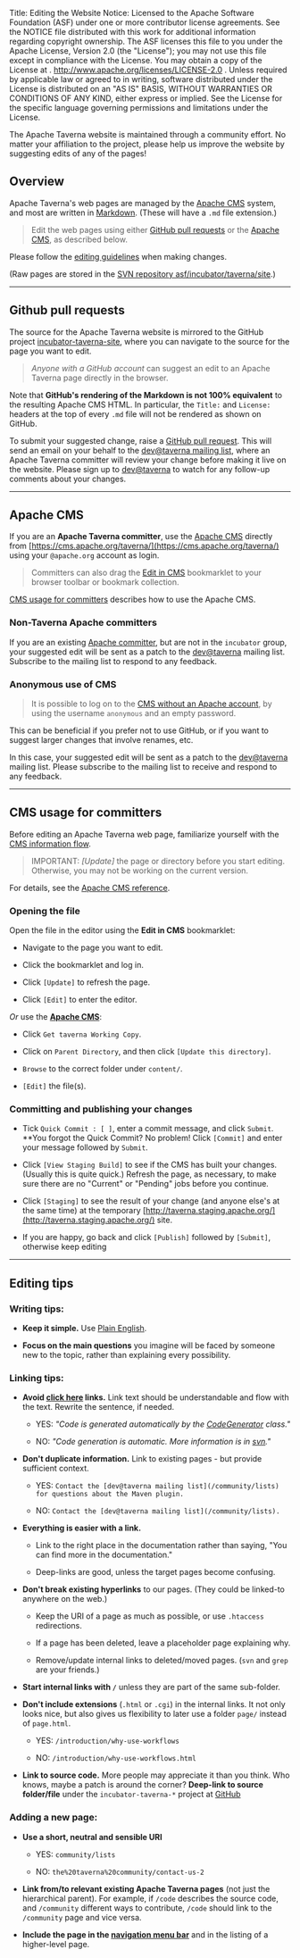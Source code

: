 Title:     Editing the Website
Notice:    Licensed to the Apache Software Foundation (ASF) under one
           or more contributor license agreements.  See the NOTICE file
           distributed with this work for additional information
           regarding copyright ownership.  The ASF licenses this file
           to you under the Apache License, Version 2.0 (the
           "License"); you may not use this file except in compliance
           with the License.  You may obtain a copy of the License at
           .
             http://www.apache.org/licenses/LICENSE-2.0
           .
           Unless required by applicable law or agreed to in writing,
           software distributed under the License is distributed on an
           "AS IS" BASIS, WITHOUT WARRANTIES OR CONDITIONS OF ANY
           KIND, either express or implied.  See the License for the
           specific language governing permissions and limitations
           under the License.

The Apache Taverna website is maintained through a community effort.
No matter your affiliation to the project, please help us improve the website by
suggesting edits of any of the pages!


## Overview

Apache Taverna's web pages are managed by the [Apache CMS](http://www.apache.org/dev/cmsref.html) system, and most are written in [Markdown](https://www.apache.org/dev/cmsref.html#markdown). (These will have a `.md` file extension.)

>Edit the web pages using either
<a href="#github">GitHub pull requests</a>
or the <a href="#apache-cms">Apache CMS</a>, as described below.

Please follow the <a href="#editing-tips">editing guidelines</a> when making changes.

(Raw pages are stored in the <a href="http://svn.apache.org/repos/asf/incubator/taverna/site/">SVN repository asf/incubator/taverna/site</a>.)


-----
<a name=github></a>
## Github pull requests

The source for the Apache Taverna website is mirrored to the GitHub project
[incubator-taverna-site](https://github.com/apache/incubator-taverna-site/tree/trunk/content),
where you can navigate to the source for the page you want to edit.

>*Anyone with a GitHub account*
can suggest an edit to an Apache Taverna page directly in the browser.

Note that **GitHub's rendering of the Markdown is not 100% equivalent** to the resulting Apache CMS HTML.  In particular, the `Title:` and `License:` headers at the top
of every `.md` file will not be rendered as shown on GitHub.

To submit your suggested change, raise a
[GitHub pull request](https://github.com/apache/incubator-taverna-site/pulls).
This will send an email on your behalf to the
[dev@taverna mailing list](/community/lists#devtaverna), where
an Apache Taverna committer will review your change before making it live
on the website.
Please sign up to [dev@taverna](/community/lists#devtaverna)
to watch for any follow-up comments about your changes.


-----
<a name=apache-cms></a>
## Apache CMS

If you are an **Apache Taverna committer**, use the
[Apache CMS](http://www.apache.org/dev/cmsref.html) directly from
[https://cms.apache.org/taverna/](https://cms.apache.org/taverna/) using your `@apache.org` account as login.

>Committers can also drag the
<a href="javascript:void(location.href='https://cms.apache.org/redirect?uri='+escape(location.href))">Edit in CMS</a>
 bookmarklet to your browser toolbar or bookmark collection.

<a href="#cms-for-committers">CMS usage for committers</a> describes how to use the Apache CMS.

### Non-Taverna Apache committers

If you are an existing
[Apache committer](https://people.apache.org/phonebook.html?unix=committers),
but are not in the `incubator` group,  your suggested edit will be sent as a patch to the
[dev@taverna](/community/lists#devtaverna) mailing list.
Subscribe to the mailing list to respond to any feedback.


### Anonymous use of CMS

>It is possible to log on to the
[CMS without an Apache account](http://www.apache.org/dev/cmsref.html#faq),
by using the username `anonymous` and an empty password.

This can be beneficial if you
prefer not to use GitHub, or if you want to suggest larger changes that
involve renames, etc.

In this case, your suggested edit will be sent as a patch to the
[dev@taverna](/community/lists#devtaverna) mailing list. Please subscribe to the mailing list to receive and respond to any feedback.


-----
<a name=cms-for-committers></a>
## CMS usage for committers

Before editing an Apache Taverna web page, familiarize yourself with the [CMS information flow](http://www.apache.org/dev/cmsref.html#flow).

>IMPORTANT: *[Update]* the page or directory before you start editing. Otherwise, you may not be working on the current version.

For details, see the [Apache CMS reference](http://www.apache.org/dev/cmsref.html).

### Opening the file
Open the file in the editor using the **Edit in CMS** bookmarklet:

 * Navigate to the page you want to edit.

 * Click the bookmarklet and log in.

 * Click `[Update]` to refresh the page.

 * Click `[Edit]` to enter the editor.

*Or* use the **[Apache CMS](https://cms.apache.org/taverna/)**:

 * Click `Get taverna Working Copy`.

 * Click on `Parent Directory`, and then click `[Update this directory]`.

 * `Browse` to the correct folder under `content/`.

 * `[Edit]` the file(s).

### Committing and publishing your changes
 * Tick `Quick Commit : [ ]`, enter a commit message, and click `Submit`.
 \**You forgot the Quick Commit? No problem! Click `[Commit]` and enter your message followed by `Submit`.

 * Click `[View Staging Build]` to see if the CMS has built your changes. (Usually
   this is quite quick.) Refresh the page, as necessary, to make sure there are no "Current" or "Pending" jobs before you continue.

 * Click `[Staging]` to see the result of your change (and anyone else's at the same time)
   at the temporary
   [http://taverna.staging.apache.org/](http://taverna.staging.apache.org/) site.

 * If you are happy, go back and click `[Publish]` followed by `[Submit]`,
   otherwise keep editing


-----
<a name=editing-tips></a>
## Editing tips

### Writing tips:

 * **Keep it simple.** Use [Plain English](https://en.wikipedia.org/wiki/Plain_English).

 * **Focus on the main questions** you imagine will be faced by someone new to the topic, rather than explaining every possibility.


### Linking tips:

  * **Avoid [click here](http://www.cs.tut.fi/~jkorpela/www/click.html) links.**
Link text should be understandable and flow with the text. Rewrite the sentence, if needed.

    * YES: *"Code is generated automatically by the [CodeGenerator](#) class."*

    * NO: *"Code generation is automatic. More information is in [svn](#)."*


  * **Don't duplicate information.** Link to existing pages - but provide sufficient context.

    * YES: `Contact the [dev@taverna mailing list](/community/lists) for questions about the Maven plugin.`  

    * NO: `Contact the [dev@taverna mailing list](/community/lists).`  


  * **Everything is easier with a link.**

    * Link to the right place in the documentation rather than saying, "You can find more in the documentation."

    * Deep-links are good, unless the target pages become confusing.

  * **Don't break existing hyperlinks** to our pages. (They could be linked-to anywhere on the web.)

    * Keep the URI of a page as much as possible, or use `.htaccess` redirections.

    * If a page has been deleted, leave a placeholder page explaining why.

    * Remove/update internal links to deleted/moved pages. (<code>svn</code> and <code>grep</code> are your friends.)


  * **Start internal links with `/`** unless they are part of the same sub-folder.

  * **Don't include extensions** (`.html` or `.cgi`) in the internal links. It not only looks nice, but also gives us flexibility to later use a folder `page/` instead of `page.html`.

    * YES: `/introduction/why-use-workflows`

    * NO:  `/introduction/why-use-workflows.html`   

  * **Link to source code.** More people may appreciate it than you think. Who knows, maybe a patch is around the corner? **Deep-link to source folder/file** under the `incubator-taverna-*` project at
   [GitHub](http://github.com/apache/)

### Adding a new page:

  * **Use a short, neutral and sensible URI**

    * YES: `community/lists`

    * NO: `the%20taverna%20community/contact-us-2`

  * **Link from/to relevant existing Apache Taverna pages** (not just the hierarchical parent).
  For example, if `/code` describes the source code, and `/community` different ways to contribute, `/code` should link to the `/community` page and vice versa.

  * **Include the page in the [navigation menu bar](https://github.com/apache/incubator-taverna-site/blob/trunk/templates/navbar.html)** and in the listing of a higher-level page.
